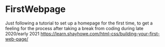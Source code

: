 # FirstWebpage

Just following a tutorial to set up a homepage for the first time, to get a feeling for the process after taking a break from coding during late 2020/early 2021
https://learn.shayhowe.com/html-css/building-your-first-web-page/
